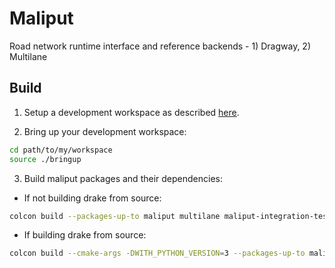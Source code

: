 # Maliput

Road network runtime interface and reference backends - 1) Dragway, 2) Multilane

## Build

1. Setup a development workspace as described [here](https://github.com/ToyotaResearchInstitute/dsim-repos-index/tree/master/README.md).

2. Bring up your development workspace:

```sh
cd path/to/my/workspace
source ./bringup
```

3. Build maliput packages and their dependencies:

  - If not building drake from source:

   ```sh
   colcon build --packages-up-to maliput multilane maliput-integration-tests
   ```

  - If building drake from source:

   ```sh
   colcon build --cmake-args -DWITH_PYTHON_VERSION=3 --packages-up-to maliput multilane maliput-integration-tests
   ```
